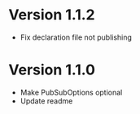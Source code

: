 # Version 1.1.2
- Fix declaration file not publishing

# Version 1.1.0
- Make PubSubOptions optional
- Update readme